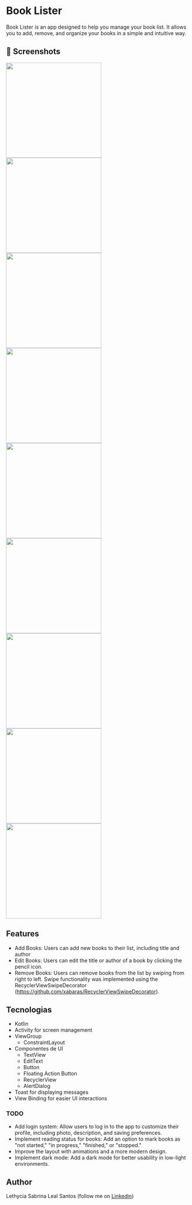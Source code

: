 # Book Lister

Book Lister is an app designed to help you manage your book list. It allows you to add, remove, and organize your books in a simple and intuitive way.


## :camera_flash: Screenshots
<!-- You can add more screenshots here if you like -->
<img src="/result/book_home.png" width="260"> <img src="/result/result/book_toast_title.png" width="260"> <img src="/result/book_add.png" width="260"> 
<img src="/result/book_recycler.png" width="260"> <img src="/result/book_update.png" width="260"> <img src="/result/book_recycler2.png" width="260">
<img src="/result/book_delete.png" width="260"> <img src="/result/book_toast_delete.png" width="260"> <img src="/result/book_toast_deleted.png" width="260">

## Features
* Add Books: Users can add new books to their list, including title and author
* Edit Books: Users can edit the title or author of a book by clicking the pencil icon.
* Remove Books: Users can remove books from the list by swiping from right to left. Swipe functionality was implemented using the RecyclerViewSwipeDecorator (https://github.com/xabaras/RecyclerViewSwipeDecorator).

## Tecnologias
* Kotlin 
* Activity for screen management
* ViewGroup
    - ConstraintLayout
* Componentes de UI
    - TextView
    - EditText
    - Button
    - Floating Action Button
    - RecyclerView
    - AlertDialog
* Toast for displaying messages
* View Binding for easier UI interactions

### TODO
- Add login system: Allow users to log in to the app to customize their profile, including photo, description, and saving preferences.
- Implement reading status for books: Add an option to mark books as "not started," "in progress," "finished," or "stopped."
- Improve the layout with animations and a more modern design.
- Implement dark mode: Add a dark mode for better usability in low-light environments.

## Author
Lethycia Sabrina Leal Santos (follow me on [Linkedin](https://www.linkedin.com/in/lethyciasabrinaleal/))
